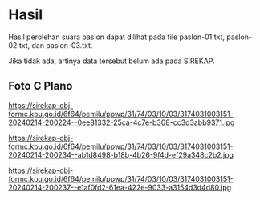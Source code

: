 # Hasil

Hasil perolehan suara paslon dapat dilihat pada file paslon-01.txt, paslon-02.txt, dan paslon-03.txt.

Jika tidak ada, artinya data tersebut belum ada pada SIREKAP.

## Foto C Plano

https://sirekap-obj-formc.kpu.go.id/6f64/pemilu/ppwp/31/74/03/10/03/3174031003151-20240214-200224--0ee81332-25ca-4c7e-b308-cc3d3abb9371.jpg

https://sirekap-obj-formc.kpu.go.id/6f64/pemilu/ppwp/31/74/03/10/03/3174031003151-20240214-200234--ab1d8498-b18b-4b26-9f4d-ef29a348c2b2.jpg

https://sirekap-obj-formc.kpu.go.id/6f64/pemilu/ppwp/31/74/03/10/03/3174031003151-20240214-200237--e1af0fd2-61ea-422e-9033-a3154d3d4d80.jpg
